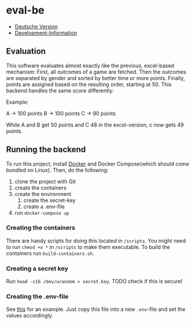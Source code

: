 # eval-be

- [Deutsche Version](./docs/readme-deutsch.md)
- [Development-Information](./docs/development.md)

## Evaluation

This software evaluates almost exactly like the previous, excel-based mechanism:
First, all outcomes of a game are fetched. Then the outcomes are separated by gender and sorted by better time or more points. Finally, points are assigned based on the resulting order, starting at 50. This backend handles the same score differently:

Example:

A -> 100 points
B -> 100 points
C -> 90 points

While A and B get 50 points and C 48 in the excel-version, c now gets 49 points.

## Running the backend

To run this project, install [Docker](https://docker.com) and Docker Compose(which should come bundled on Linux).
Then, do the following:

1. clone the project with Git
2. create the containers
3. create the environment
   1. create the secret-key
   2. create a .env-file
4. run `docker-compose up`

### Creating the containers

There are handy scripts for doing this located in `/scripts`. You might need to run `chmod +x *` in `/scripts` to make them executable.
To build the containers run `build-containers.sh`.

### Creating a secret key

Run `head -c16 /dev/urandom > secret.key`. TODO check if this is secure!

### Creating the .env-file

See [this](./be/.env-example) for an example. Just copy this file into a new `.env`-file and set the values accordingly.
